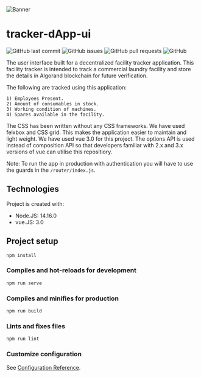 ![Banner](https://github.com/Vidhyanandcs/tracker-dApp-ui/src/assets/img/banner.jpg)
# tracker-dApp-ui
![GitHub last commit](https://img.shields.io/github/last-commit/Vidhyanandcs/tracker-dApp-ui)
![GitHub issues](https://img.shields.io/github/issues-raw/Vidhyanandcs/tracker-dApp-ui)
![GitHub pull requests](https://img.shields.io/github/issues-pr/Vidhyanandcs/tracker-dApp-ui)
![GitHub](https://img.shields.io/github/license/Vidhyanandcs/tracker-dApp-ui)

The user interface built for a decentralized facility tracker application. This facility tracker is intended to track a commercial laundry facility and store the details in Algorand blockchain for future verification.

The following are tracked using this application:

    1) Employees Present.
    2) Amount of consumables in stock.
    3) Working condition of machines.
    4) Spares available in the facility.

The CSS has been written without any CSS frameworks. We have used felxbox and CSS grid. This makes the application easier to maintain and light weight. We have used vue 3.0 for this project. The options API is used instead of composition API so that developers familiar with 2.x and 3.x versions of vue can utilise this repositiory.

Note: To run the app in production with authentication you will have to use the guards in the `/router/index.js`.

## Technologies
Project is created with:
* Node.JS: 14.16.0
* vue.JS: 3.0

## Project setup
```
npm install
```

### Compiles and hot-reloads for development
```
npm run serve
```

### Compiles and minifies for production
```
npm run build
```

### Lints and fixes files
```
npm run lint
```

### Customize configuration
See [Configuration Reference](https://cli.vuejs.org/config/).


